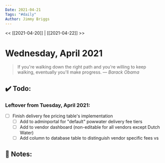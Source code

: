 ```yaml
---
Date: 2021-04-21
Tags: "#daily"
Author: Jimmy Briggs
---
```


<< [[2021-04-20]] | [[2021-04-22]] >>

# Wednesday, April 2021

> If you're walking down the right path and you're willing to keep walking, eventually you'll make progress.
> &mdash; <cite>Barack Obama</cite>


## ✔️ Todo:

### Leftover from Tuesday, April 2021:

- [ ] Finish delivery fee pricing table's implementation
	- [ ] Add to adminportal for "default" powwater delivery fee tiers
	- [ ] Add to vendor dashboard (non-editable for all vendors except Dutch Water)
	- [ ] Add column to database table to distinguish vendor specific fees vs

## 📝 Notes: